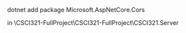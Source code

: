 dotnet add package Microsoft.AspNetCore.Cors

in \CSCI321-FullProject\CSCI321-FullProject\CSCI321.Server